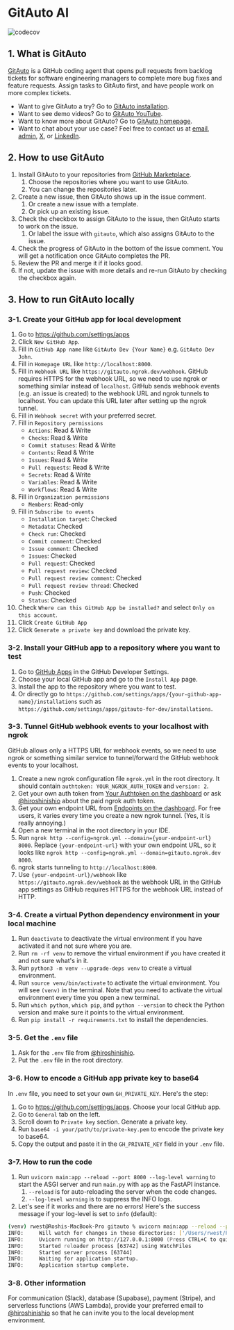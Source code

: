 # GitAuto AI
![codecov](https://codecov.io/gh/gitautoai/gitauto/branch/main/graph/badge.svg)

## 1. What is GitAuto

[GitAuto](https://gitauto.ai) is a GitHub coding agent that opens pull requests from backlog tickets for software engineering managers to complete more bug fixes and feature requests. Assign tasks to GitAuto first, and have people work on more complex tickets.

- Want to give GitAuto a try? Go to [GitAuto installation](https://github.com/apps/gitauto-ai).
- Want to see demo videos? Go to [GitAuto YouTube](https://www.youtube.com/@gitautoai).
- Want to know more about GitAuto? Go to [GitAuto homepage](https://gitauto.ai).
- Want to chat about your use case? Feel free to contact us at [email](mailto:info@gitauto.ai), [admin](https://github.com/hiroshinishio), [X](https://x.com/gitautoai), or [LinkedIn](https://www.linkedin.com/company/gitauto/).

## 2. How to use GitAuto

1. Install GitAuto to your repositories from [GitHub Marketplace](https://github.com/apps/gitauto-ai).
   1. Choose the repositories where you want to use GitAuto.
   2. You can change the repositories later.
2. Create a new issue, then GitAuto shows up in the issue comment.
   1. Or create a new issue with a template.
   2. Or pick up an existing issue.
3. Check the checkbox to assign GitAuto to the issue, then GitAuto starts to work on the issue.
   1. Or label the issue with `gitauto`, which also assigns GitAuto to the issue.
4. Check the progress of GitAuto in the bottom of the issue comment. You will get a notification once GitAuto completes the PR.
5. Review the PR and merge it if it looks good.
6. If not, update the issue with more details and re-run GitAuto by checking the checkbox again.

## 3. How to run GitAuto locally

### 3-1. Create your GitHub app for local development

1. Go to <https://github.com/settings/apps>
2. Click `New GitHub App`.
3. Fill in `GitHub App name` like `GitAuto Dev {Your Name}` e.g. `GitAuto Dev John`.
4. Fill in `Homepage URL` like `http://localhost:8000`.
5. Fill in `Webhook URL` like `https://gitauto.ngrok.dev/webhook`. GitHub requires HTTPS for the webhook URL, so we need to use ngrok or something similar instead of `localhost`. GitHub sends webhook events (e.g. an issue is created) to the webhook URL and ngrok tunnels to localhost. You can update this URL later after setting up the ngrok tunnel.
6. Fill in `Webhook secret` with your preferred secret.
7. Fill in `Repository permissions`
   - `Actions`: Read & Write
   - `Checks`: Read & Write
   - `Commit statuses`: Read & Write
   - `Contents`: Read & Write
   - `Issues`: Read & Write
   - `Pull requests`: Read & Write
   - `Secrets`: Read & Write
   - `Variables`: Read & Write
   - `Workflows`: Read & Write
8. Fill in `Organization permissions`
   - `Members`: Read-only
9. Fill in `Subscribe to events`
   - `Installation target`: Checked
   - `Metadata`: Checked
   - `Check run`: Checked
   - `Commit comment`: Checked
   - `Issue comment`: Checked
   - `Issues`: Checked
   - `Pull request`: Checked
   - `Pull request review`: Checked
   - `Pull request review comment`: Checked
   - `Pull request review thread`: Checked
   - `Push`: Checked
   - `Status`: Checked
10. Check `Where can this GitHub App be installed?` and select `Only on this account`.
11. Click `Create GitHub App`
12. Click `Generate a private key` and download the private key.

### 3-2. Install your GitHub app to a repository where you want to test

1. Go to [GitHub Apps](https://github.com/settings/apps) in the GitHub Developer Settings.
2. Choose your local GitHub app and go to the `Install App` page.
3. Install the app to the repository where you want to test.
4. Or directly go to `https://github.com/settings/apps/{your-github-app-name}/installations` such as `https://github.com/settings/apps/gitauto-for-dev/installations`.

### 3-3. Tunnel GitHub webhook events to your localhost with ngrok

GitHub allows only a HTTPS URL for webhook events, so we need to use ngrok or something similar service to tunnel/forward the GitHub webhook events to your localhost.

1. Create a new ngrok configuration file `ngrok.yml` in the root directory. It should contain `authtoken: YOUR_NGROK_AUTH_TOKEN` and `version: 2`.
2. Get your own auth token from [Your Authtoken on the dashboard](https://dashboard.ngrok.com/get-started/your-authtoken) or ask [@hiroshinishio](https://github.com/hiroshinishio) about the paid ngrok auth token.
3. Get your own endpoint URL from [Endpoints on the dashboard](https://dashboard.ngrok.com/endpoints). For free users, it varies every time you create a new ngrok tunnel. (Yes, it is really annoying.)
4. Open a new terminal in the root directory in your IDE.
5. Run `ngrok http --config=ngrok.yml --domain={your-endpoint-url} 8000`. Replace `{your-endpoint-url}` with your own endpoint URL, so it looks like `ngrok http --config=ngrok.yml --domain=gitauto.ngrok.dev 8000`.
6. ngrok starts tunneling to `http://localhost:8000`.
7. Use `{your-endpoint-url}/webhook` like `https://gitauto.ngrok.dev/webhook` as the webhook URL in the GitHub app settings as GitHub requires HTTPS for the webhook URL instead of HTTP.

### 3-4. Create a virtual Python dependency environment in your local machine

1. Run `deactivate` to deactivate the virtual environment if you have activated it and not sure where you are.
2. Run `rm -rf venv` to remove the virtual environment if you have created it and not sure what's in it.
3. Run `python3 -m venv --upgrade-deps venv` to create a virtual environment.
4. Run `source venv/bin/activate` to activate the virtual environment. You will see `(venv)` in the terminal. Note that you need to activate the virtual environment every time you open a new terminal.
5. Run `which python`, `which pip`, and `python --version` to check the Python version and make sure it points to the virtual environment.
6. Run `pip install -r requirements.txt` to install the dependencies.

### 3-5. Get the `.env` file

1. Ask for the `.env` file from [@hiroshinishio](https://github.com/hiroshinishio).
2. Put the `.env` file in the root directory.

### 3-6. How to encode a GitHub app private key to base64

In `.env` file, you need to set your own `GH_PRIVATE_KEY`. Here's the step:

1. Go to <https://github.com/settings/apps>. Choose your local GitHub app.
2. Go to `General` tab on the left.
3. Scroll down to `Private key` section. Generate a private key.
4. Run `base64 -i your/path/to/private-key.pem` to encode the private key to base64.
5. Copy the output and paste it in the `GH_PRIVATE_KEY` field in your `.env` file.

### 3-7. How to run the code

1. Run `uvicorn main:app --reload --port 8000 --log-level warning` to start the ASGI server and run `main.py` with `app` as the FastAPI instance.
   1. `--reload` is for auto-reloading the server when the code changes.
   2. `--log-level warning` is to suppress the INFO logs.
2. Let's see if it works and there are no errors! Here's the success message if your log-level is set to `info` (default):

```zsh
(venv) rwest@Roshis-MacBook-Pro gitauto % uvicorn main:app --reload --port 8000
INFO:     Will watch for changes in these directories: ['/Users/rwest/Repositories/gitauto']
INFO:     Uvicorn running on http://127.0.0.1:8000 (Press CTRL+C to quit)
INFO:     Started reloader process [63742] using WatchFiles
INFO:     Started server process [63744]
INFO:     Waiting for application startup.
INFO:     Application startup complete.
```

### 3-8. Other information

For communication (Slack), database (Supabase), payment (Stripe), and serverless functions (AWS Lambda), provide your preferred email to [@hiroshinishio](https://github.com/hiroshinishio) so that he can invite you to the local development environment.
